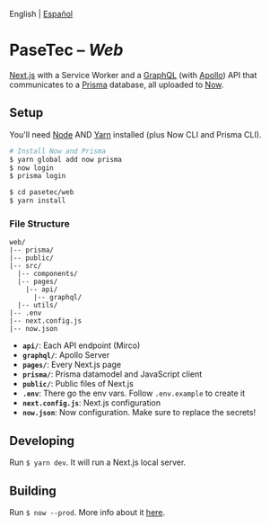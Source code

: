 English | [Español](README.es.md)

# PaseTec – _Web_

[Next.js](https://nextjs.org) with a Service Worker and a [GraphQL](https://graphql.org/) (with [Apollo](https://www.apollographql.com/)) API that communicates to a [Prisma](https://www.prisma.io/) database, all uploaded to [Now](https://zeit.co/now).

## Setup

You'll need [Node](https://nodejs.org/en/) AND [Yarn](https://yarnpkg.com/en/) installed (plus Now CLI and Prisma CLI).

```bash
# Install Now and Prisma
$ yarn global add now prisma
$ now login
$ prisma login

$ cd pasetec/web
$ yarn install
```

### File Structure

```
web/
|-- prisma/
|-- public/
|-- src/
  |-- components/
  |-- pages/
    |-- api/
      |-- graphql/
  |-- utils/
|-- .env
|-- next.config.js
|-- now.json
```

- **`api/`**: Each API endpoint (Mirco)
- **`graphql/`**: Apollo Server
- **`pages/`**: Every Next.js page
- **`prisma/`**: Prisma datamodel and JavaScript client
- **`public/`**: Public files of Next.js
- **`.env`**: There go the env vars. Follow `.env.example` to create it
- **`next.config.js`**: Next.js configuration
- **`now.json`**: Now configuration. Make sure to replace the secrets!

## Developing

Run `$ yarn dev`. It will run a Next.js local server.

## Building

Run `$ now --prod`. More info about it [here](https://zeit.co/docs/v2/getting-started/introduction-to-now/).
